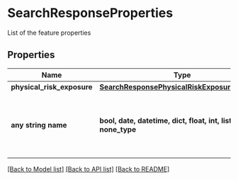 # SearchResponseProperties

List of the feature properties

## Properties
Name | Type | Description | Notes
------------ | ------------- | ------------- | -------------
**physical_risk_exposure** | [**SearchResponsePhysicalRiskExposureProperty**](SearchResponsePhysicalRiskExposureProperty.md) |  | 
**any string name** | **bool, date, datetime, dict, float, int, list, str, none_type** | any string name can be used but the value must be the correct type | [optional]

[[Back to Model list]](../README.md#documentation-for-models) [[Back to API list]](../README.md#documentation-for-api-endpoints) [[Back to README]](../README.md)


